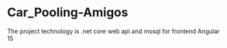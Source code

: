 # Car_Pooling-Amigos
The project technology is .net core web api and mssql for  frontend Angular 15 
